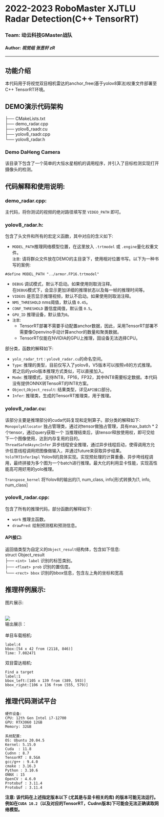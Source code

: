 **2022-2023 RoboMaster XJTLU Radar Detection(C++ TensorRT)**
==

### **Team: 动云科技GMaster战队 <br>**

#### **Author: *视觉组 张昱轩 zR***

***

## 功能介绍

本代码用于将视觉双目相机雷达的anchor_free(基于yolov8算法)权重文件部署至 C++ TensorRT环境。<br>

## DEMO演示代码架构

├── CMakeLists.txt<br>
├── demo_radar.cpp <br>
├── yolov8_raadr.cu <br>
├── yolov8_raadr.cpp <br>
└── yolov8_radar.h <br>


### Demo DaHeng Camera

该目录下包含了一个简单的大恒水星相机的调用程序，并引入了目标检测实现打开摄像头的检测。<br>

## 代码解释和使用说明:

### demo_radar.cpp:<br>

主代码，将你测试的视频的绝对路径填写至 ```VIDEO_PATH``` 即可。<br>

### yolov8_radar.h:<br>

包含了头文件和所有的宏定义函数，其中对应的含义如下:<br>

+ ```MODEL_PATH```推理网络模型位置，在这里放入 ```.trtmodel``` 或 ```.engine```量化权重文件。<br>
  ```注意```: 请将群众文件放在DEMO的主目录下，使用相对位置书写。以下为一种书写的案例:

```
#define MODEL_PATH "../armor.FP16.trtmodel" 
```

+ ```DEBUG``` 调试模式，默认不启动。如果使用则取消注释。<br>
  在```DEBUG```模式下，会显示更加详细的推理状态以及每一帧的推理时间等。
+ ```VIDEOS``` 是否显示推理视频，默认不启动。如果使用则取消注释。
+ ```NMS_THRESHOLD``` nms阈值，默认值 ```0.45```。
+ ```CONF_THRESHOLD``` 置信度阈值，默认值 ```0.5```。
+ ```GPU_ID``` 推理设备，默认值为```0```。
+ ```注意```:
  + TensorRT部署不需要手动配置anchor数据，因此，采用TensorRT部署不需要像Openvino手动计算anchor的数量和聚类数据。
  + TensorRT仅能在NVIDIA的GPU上推理，固设备无法选择CPU。

部分类，函数的解释如下:<br>

+ ```yolo_radar_trt``` : ```yolov8_radar.cu```的命名空间。
+ ```Type```: 推理的类型，目前仅写入了yolov8，V5版本可以按照v8的方式推理。 若之后的yolo版本推理方式类似，可以直接加入。
+ ```Mode```: 推理模式，支持INT8，FP16，FP32，其中INT8需要标定数据。本代码没有提供ONNX转TensoRT的INT8方案。
+ ```Object```,```Object_result```: 结果类型，详见```API接口```部分。
+ ```Infer```: 推理类，生成的TensorRT推理类，用于推理。

### yolov8_radar.cu:<br>

该部分主要是推理部分的cuda代码复现和定制算子。部分类的解释如下:<br>
```MonopolyAllocator``` 独占管理类，通过对tensor做独占管理，具有max_batch * 2个tensor，通过query获取一个
当推理结束后，该tensor释放使用权，即可交给下一个图像使用，达到内存复用的目的。<br>
```ThreadSafedAsyncInfer```
异步线程安全推理，通过异步线程启动，使得调用方允许任意线程调用把图像做输入，并通过future来获取异步结果。<br>
```YoloTRTInferImpl```
Yolov8的具体实现。实现预处理的计算重叠、异步垮线程调用，最终拼接为多个图为一个batch进行推理。最大化的利用显卡性能，实现高性能高可用好用的yolo推理。<br>

```Transpose_kernel```
将Yolov8的输出的[1, num_class, info]形式转换为[1, info, num_class]

### yolov8_radar.cpp:<br>

包含了所有的推理代码，部分函数的解释如下:<br>

+ ```work``` 推理主函数。
+ ```drawPred```: 绘制预测框和预测信息。

#### API接口:<br>

返回值类型为自定义的```Object_result```结构体，包含如下信息:<br>
struct Object_result<br>
├── ```<int> label``` 识别的标签类别。<br>
├── ```<float> prob```  识别的置信度。<br>
└── ```<rect> bbox``` 识别的bbox信息，包含左上角的坐标和宽高<br>

## 推理样例展示:

图片展示:<br><br><br>
![](https://github.com/zRzRzRzRzRzRzR/Mult-YOLO-alogorithm-of-RoboMaster-Radar-Detection-2023/tree/main/show_pic/demo_trt.png)<br>
输出展示：<br><br>
单目车载相机:
```
label:4
bbox:[54 x 42 from (2118, 846)]
Time: 7.082471
```
双目雷达相机:
```
Find a target
label:1
bbox_left:[105 x 139 from (389, 593)]
bbox_right:[106 x 136 from (555, 579)]

```

## 推理代码测试平台

```
硬件设备:
CPU: 12th Gen Intel i7-12700 
GPU: RTX3060 12GB 
Memory: 32GB
```

```
系统配置:
OS: Ubuntu 20.04.5
Kernel: 5.15.0
Cuda  : 11.8 
Cudnn : 8.7 
TensorRT : 8.5GA
gcc/g++ : 9.4.0
cmake : 3.16.3
Python : 3.10.6
ONNX : 15
OpenCV : 4.6.0
Protobuf : 3.11.4
Protobuf : 3.11.4
```
__注意: 该代码在上述指定版本以下 (尤其是与显卡相关的库) 的版本可能无法运行。 例如在```CUDA 10.2```（以及对应的TensorRT，Cudnn版本)下可能会无法正确读取网络模型。__